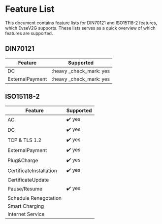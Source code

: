 # Feature List

This document contains feature lists for DIN70121 and ISO15118-2 features, which EvseV2G supports.
These lists serves as a quick overview of which features are supported.

## DIN70121

| Feature         | Supported               |
|-----------------|-------------------------|
| DC              | :heavy _check_mark: yes |
| ExternalPayment | :heavy _check_mark: yes |

## ISO15118-2

| Feature                 | Supported              |
|-------------------------|------------------------|
| AC                      | :heavy_check_mark: yes |
| DC                      | :heavy_check_mark: yes |
| TCP & TLS 1.2           | :heavy_check_mark: yes |
| ExternalPayment         | :heavy_check_mark: yes |
| Plug&Charge             | :heavy_check_mark: yes |
| CertificateInstallation | :heavy_check_mark: yes |
| CertificateUpdate       |                        |
| Pause/Resume            | :heavy_check_mark: yes |
| Schedule Renegotation   |                        |
| Smart Charging          |                        |
| Internet Service        |                        |
